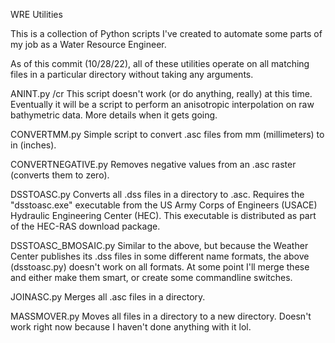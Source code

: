 WRE Utilities

This is a collection of Python scripts I've created to automate some parts of my job as a Water Resource Engineer.

As of this commit (10/28/22), all of these utilities operate on all matching files in a particular directory
without taking any arguments.

ANINT.py /cr
    This script doesn't work (or do anything, really) at this time. Eventually it will be a script to perform an
    anisotropic interpolation on raw bathymetric data. More details when it gets going.

CONVERTMM.py
    Simple script to convert .asc files from mm (millimeters) to in (inches).

CONVERTNEGATIVE.py
    Removes negative values from an .asc raster (converts them to zero).

DSSTOASC.py
    Converts all .dss files in a directory to .asc. Requires the "dsstoasc.exe" executable from the US Army Corps
    of Engineers (USACE) Hydraulic Engineering Center (HEC). This executable is distributed as part of the HEC-RAS
    download package.

DSSTOASC_BMOSAIC.py
    Similar to the above, but because the Weather Center publishes its .dss files in some different name formats,
    the above (dsstoasc.py) doesn't work on all formats. At some point I'll merge these and either make them smart,
    or create some commandline switches.

JOINASC.py
    Merges all .asc files in a directory.

MASSMOVER.py
    Moves all files in a directory to a new directory. Doesn't work right now because I haven't done anything with
    it lol.
